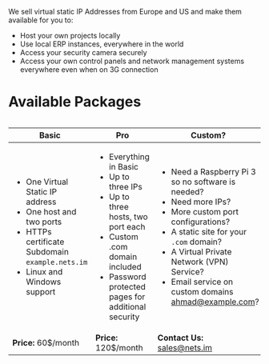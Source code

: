 We sell virtual static IP Addresses from Europe and US and make them 
available for you to:

 - Host your own projects locally
 - Use local ERP instances, everywhere in the world
 - Access your security camera securely
 - Access your own control panels and network management systems everywhere even when on 3G connection


# Available Packages

<table>
    
</table>

| Basic | Pro | Custom? |
| --- | --- | --- |
| <ul><li>One Virtual Static IP address </li> <li>One host and two ports </li> <li>HTTPs certificate Subdomain `example.nets.im` </li> <li>Linux and Windows support </li> </ul>| <ul><li>Everything in Basic </li> <li>Up to three IPs </li> <li>Up to three hosts, two port each </li> <li>Custom .com domain included </li> <li>Password protected pages for additional security </li></ul>| <ul><li>Need a Raspberry Pi 3 so no software is needed? </li> <li>Need more IPs? </li> <li>More custom port configurations? </li> <li>A static site for your `.com` domain? </li> <li>A Virtual Private Network (VPN) Service? </li> <li>Email service on custom domains ahmad@example.com?</li></ul> |
| **Price:** 60$/month | **Price:** 120$/month | **Contact Us:** sales@nets.im |
